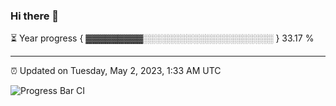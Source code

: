 ### Hi there 👋

⏳ Year progress { ▓▓▓▓▓▓▓▓▓░░░░░░░░░░░░░░░░░░░░░ } 33.17 %

---

⏰ Updated on Tuesday, May 2, 2023, 1:33 AM UTC

![Progress Bar CI](https://github.com/arthurbuhl/arthurbuhl/workflows/Progress%20Bar%20CI/badge.svg)
